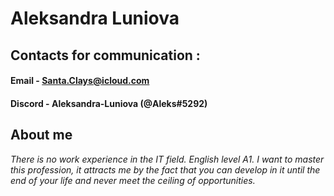# Aleksandra Luniova
## Contacts for communication : 
#### Email - Santa.Clays@icloud.com
#### Discord - Aleksandra-Luniova (@Aleks#5292)
## About me
*There is no work experience in the IT field. English level A1. I want to master this profession, it attracts me by the fact that you can develop in it until the end of your life and never meet the ceiling of opportunities.*